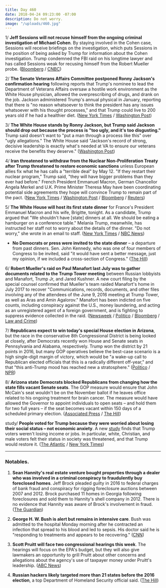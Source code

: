 ```yaml
---
title: Day 460
date: 2018-04-24 09:23:00 -07:00
description: Do not worry.
image: "/uploads/460.jpg"
---
```


1/ **Jeff Sessions will not recuse himself from the ongoing criminal investigation of Michael Cohen**. By staying involved in the Cohen case, Sessions will receive briefings on the investigation, which puts Sessions in the position of being asked by Trump for information about the Cohen investigation. Trump condemned the FBI raid on his longtime lawyer and has called Sessions weak for recusing himself from the Robert Mueller probe. ([Bloomberg](https://www.bloomberg.com/news/articles/2018-04-24/sessions-declines-to-recuse-himself-from-probe-into-trump-lawyer) / [CNBC](https://www.cnbc.com/2018/04/24/ag-jeff-sessions-will-not-recuse-himself-from-michael-cohen-case.html))

2/ **The Senate Veterans Affairs Committee postponed Ronny Jackson's confirmation hearing** following reports that Trump's nominee to lead the Department of Veterans Affairs oversaw a hostile work environment as the White House physician, allowed the overprescribing of drugs, and drank on the job. Jackson administered Trump's annual physical in January, reporting that there is "no reason whatsoever to think the president has any issues whatsoever with his thought processes," and that Trump could live to 200 years old if he had a healthier diet. ([New York Times](https://www.nytimes.com/2018/04/24/us/politics/ronny-jackson-veterans-affairs.html) / [Washington Post](https://www.washingtonpost.com/politics/senate-postpones-confirmation-hearing-for-ronny-jackson-to-head-veterans-affairs/2018/04/23/8d2bfd14-471d-11e8-ad53-d5751c8f243f_story.html))

3/ **The White House stands by Ronny Jackson, but Trump said Jackson should drop out because the process is "too ugly, and it's too disgusting."** Trump said doesn't want to "put a man through a process like this" over "ugly allegations." The White House said "Jackson's record of strong, decisive leadership is exactly what's needed at VA to ensure our veterans receive the benefits they deserve." ([Washington Post](https://www.washingtonpost.com/politics/white-house-stands-by-embattled-nominee-to-lead-veterans-affairs/2018/04/24/3013860e-47a6-11e8-9072-f6d4bc32f223_story.html))

4/ **Iran threatened to withdraw from the Nuclear Non-Proliferation Treaty after Trump threatened to restore economic sanctions** unless European allies fix what he has calls a "terrible deal" by May 12. "If they restart their nuclear program," Trump said, "they will have bigger problems than they ever had before." French President Emmanuel Macron, German Chancellor Angela Merkel and U.K. Prime Minister Theresa May have been coordinating potential side agreements they hope will convince Trump to remain part of the pact. ([New York Times](https://www.nytimes.com/2018/04/24/world/europe/trump-macron-iran-climate.html) / [Washington Post](https://www.washingtonpost.com/politics/trump-warns-of-bigger-problems-than-they-ever-had-before-if-iran-ramps-up-nuclear-program/2018/04/24/54a1b0f6-47c7-11e8-8b5a-3b1697adcc2a_story.html) / [Bloomberg](https://www.bloomberg.com/news/articles/2018-04-23/macron-merkel-ready-hard-sell-on-trump-to-stay-in-iran-accord) / [Reuters](https://www.reuters.com/article/us-iran-nuclear-rouhani/iran-warns-trump-it-might-withdraw-from-non-proliferation-treaty-idUSKBN1HV0MY))

5/ **The White House will host its first state dinner** for France's President Emmanuel Macron and his wife, Brigitte, tonight. As a candidate, Trump argued that "We shouldn't have \[state\] dinners at all. We should be eating a hamburger on a conference table." Melania Trump, meanwhile, has instructed her staff not to worry about the details of the dinner. "Do not worry," she wrote in an email to staff. ([New York Times](https://www.nytimes.com/2018/04/23/us/politics/trump-state-dinner-france.html) / [NBC News](https://www.nbcnews.com/politics/white-house/candidate-trump-had-plenty-state-dinner-suggestions-president-trump-hasn-n868431))

* **No Democrats or press were invited to the state dinner** – a departure from past dinners. Sen. John Kennedy, who was one of four members of Congress to be invited, said "it would have sent a better message, just my opinion, if we included a cross-section of Congress." ([The Hill](http://thehill.com/homenews/senate/384560-gop-senator-trump-should-have-invited-dems-to-state-dinner))

6/ **Robert Mueller's raid on Paul Manafort last July was to gather documents related to the Trump Tower meeting** between Russian lobbyists and Manafort, Trump Jr, and Jared Kushner. A new court filing by the special counsel confirmed that Mueller's team raided Manafort's home in July 2017 to recover "Communications, records, documents, and other files involving any of the attendees of the June 9, 2016 meeting at Trump Tower, as well as Aras and Amin Agalorov." Manafort has been indicted on five counts, including conspiracy against the U.S., money laundering, and acting as an unregistered agent of a foreign government, and is fighting to suppress evidence collected in the raid. ([Newsweek](http://www.newsweek.com/fbi-raided-manafort-over-records-trump-tower-meeting-russians-mueller-confirms-898389) / [Politico](https://www.politico.com/story/2018/04/23/mueller-prosecutors-defend-storage-locker-search-547472) / [Bloomberg](https://www.bloomberg.com/news/articles/2018-04-24/mueller-says-fbi-properly-searched-manafort-storage-unit) / [Law and Crime](https://lawandcrime.com/high-profile/mueller-claims-manafort-raid-sought-info-on-don-jr-s-trump-tower-meeting-with-russian-lawyer/))

7/ **Republicans expect to win today's special House election in Arizona**, but the race in the conservative 8th Congressional District is being looked at closely, after Democrats recently won House and Senate seats in Pennsylvania and Alabama, respectively. Trump won the district by 21 points in 2016, but many GOP operatives believe the best-case scenario is a high single-digit margin of victory, which would be "a wake-up call to Republican elected officials that this is a radically different off-year," and that "this anti-Trump mood has reached new a stratosphere." ([Politico](https://www.politico.com/story/2018/04/24/arizona-special-election-house-republicans-546424) / [NPR](https://www.npr.org/2018/04/24/605021342/republicans-look-to-avoid-upset-in-arizona-special-election))

8/ **Arizona state Democrats blocked Republicans from changing how the state fills vacant Senate seats**. The GOP measure would ensure that John McCain's seat wouldn't be on the November ballot if he leaves office related to his ongoing treatment for brain cancer. The measure would have allowed the Governor to appoint individuals to open seats – and hold them for two full years – if the seat becomes vacant within 150 days of a scheduled primary election. ([Associated Press](https://www.apnews.com/d549654b51724cb08d3b828c65443f3e) / [The Hill](http://thehill.com/homenews/state-watch/384540-arizona-gop-blocked-from-changing-rules-on-filling-mccains-seat))

study/ **People voted for Trump because they were worried about losing their social status – not economic anxiety**. A new [study](http://www.pnas.org/content/early/2018/04/18/1718155115) finds that Trump voters weren't losing income or jobs. In particular, white, Christian, and male voters felt their status in society was threatened, and that Trump would restore it. ([The Atlantic](https://www.theatlantic.com/science/archive/2018/04/existential-anxiety-not-poverty-motivates-trump-support/558674/) / [New York Times](https://www.nytimes.com/2018/04/24/us/politics/trump-economic-anxiety.html))

---

### Notables.

1. **Sean Hannity's real estate venture bought properties through a dealer who was involved in a criminal conspiracy to fraudulently buy foreclosed homes**. Jeff Brock pleaded guilty in 2016 to federal charges of bank fraud and conspiracy for rigging foreclosure auctions between 2007 and 2012. Brock purchased 11 homes in Georgia following foreclosures and sold them to Hannity's shell company in 2012. There is no evidence that Hannity was aware of Brock's involvement in fraud. ([The Guardian](https://www.theguardian.com/media/2018/apr/24/sean-hannity-real-estate-property-dealer-jeff-brock-fraud-foreclosures))

2. **George H. W. Bush is alert but remains in intensive care**. Bush was admitted to the hospital Monday morning after he contracted an infection that spread to his blood and led to sepsis. His doctor said he is "responding to treatments and appears to be recovering." ([CNN](https://www.cnn.com/2018/04/23/politics/george-hw-bush/index.html))

3. **Scott Pruitt will face two congressional hearings this week**. The hearings will focus on the EPA's budget, but they will also give lawmakers an opportunity to grill Pruitt about other concerns and allegations about the agency's use of taxpayer money under Pruitt's leadership. ([ABC News](http://abcnews.go.com/Politics/scott-pruitt-expected-face-ethics-questions-front-congress/story?id=54677129))

4. **Russian hackers likely targeted more than 21 states before the 2016 election**, a top Department of Homeland Security official said. ([The Hill](http://thehill.com/policy/cybersecurity/384585-homeland-security-official-says-likely-russia-targeted-more-than-21))
